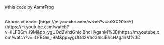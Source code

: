 #this code by AsmrProg

<br>
Source of code: 
[https://m.youtube.com/watch?v=atKtG29iroY](https://m.youtube.com/watch?v=iILFBGm_I9M&pp=ygUOd2VhdGhlciBhcHAganM%3D)https://m.youtube.com/watch?v=iILFBGm_I9M&pp=ygUOd2VhdGhlciBhcHAganM%3D
